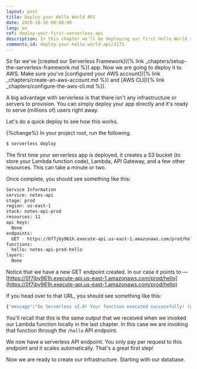 ```yaml
---
layout: post
title: Deploy your Hello World API
date: 2020-10-16 00:00:00
lang: en
ref: deploy-your-first-serverless-api
description: In this chapter we'll be deploying our first Hello World serverless API. We'll be using the `serverless deploy` command to deploy it to AWS.
comments_id: deploy-your-hello-world-api/2173
---
```


So far we've [created our Serverless Framework]({% link _chapters/setup-the-serverless-framework.md %}) app. Now we are going to deploy it to AWS. Make sure you've [configured your AWS account]({% link _chapters/create-an-aws-account.md %}) and [AWS CLI]({% link _chapters/configure-the-aws-cli.md %}).

A big advantage with serverless is that there isn't any infrastructure or servers to provision. You can simply deploy your app directly and it's ready to serve (millions of) users right away.

Let's do a quick deploy to see how this works.

{%change%} In your project root, run the following.

``` bash
$ serverless deploy
```

The first time your serverless app is deployed, it creates a S3 bucket (to store your Lambda function code), Lambda, API Gateway, and a few other resources. This can take a minute or two.

Once complete, you should see something like this:

``` bash
Service Information
service: notes-api
stage: prod
region: us-east-1
stack: notes-api-prod
resources: 11
api keys:
  None
endpoints:
  GET - https://0f7jby961h.execute-api.us-east-1.amazonaws.com/prod/hello
functions:
  hello: notes-api-prod-hello
layers:
  None
```

Notice that we have a new GET endpoint created. In our case it points to — [https://0f7jby961h.execute-api.us-east-1.amazonaws.com/prod/hello](https://0f7jby961h.execute-api.us-east-1.amazonaws.com/prod/hello)

If you head over to that URL, you should see something like this:

``` bash
{"message":"Go Serverless v2.0! Your function executed successfully! (with a delay)"}
```

You'll recall that this is the same output that we received when we invoked our Lambda function locally in the last chapter. In this case we are invoking that function through the `/hello` API endpoint.

We now have a serverless API endpoint. You only pay per request to this endpoint and it scales automatically. That's a great first step! 

Now we are ready to create our infrastructure. Starting with our database.
